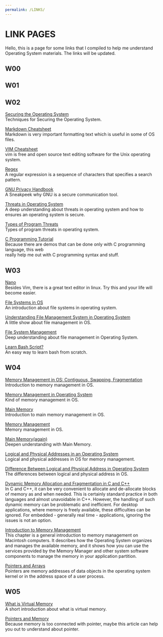 ```yaml
---
permalink: /LINKS/
---
```

# LINK PAGES

Hello, this is a page for some links that I compiled 
to help me understand Operating System materials. The 
links will be updated.
## W00

## W01

## W02
[Securing the Operating System](https://www.ibm.com/docs/da/cognos-analytics/10.2.2?topic=SSEP7J_10.2.2/com.ibm.swg.ba.cognos.crn_arch.10.2.2.doc/c_securing_the_operating_system.html)\
Techniques for Securing the Operating System.

[Markdown Cheatsheet](https://markdown-here.com/)\
Markdown is very important formatting text which is useful in some of OS files.

[VIM Cheatsheet](https://vim.rtorr.com/)\
vim is free and open source text editing software for the Unix operating system.

[Regex](https://cheatography.com/davechild/cheat-sheets/regular-expressions/)\
A regular expression is a sequence of characters that specifies a search pattern. 

[GNU Privacy Handbook](https://www.gnupg.org/gph/en/manual/c14.html)\
A Sneakpeek why GNU is a secure communication tool.

[Threats in Operating System](https://www.hysolate.com/learn/sandboxing/understanding-os-security-threats-and-security-controls/)\
A deep understanding about threats in operating system and how to ensures an operating system is secure.

[Types of Program Threats](https://www.i2tutorials.com/os-introduction/os-types-of-program-threats/)\
Types of program threats in operating system.

[C Programming Tutorial](https://www.learn-c.org/)\
Because there are demos that can be done only with C programming language, this web\
really help me out with C programming syntax and stuff.

## W03

[Nano](https://linuxize.com/post/how-to-use-nano-text-editor/)\
Besides Vim, there is a great text editor in linux. Try this and your life will\
become easier.

[File Systems in OS](https://www.guru99.com/file-systems-operating-system.html)\
An introduction about file systems in operating system.

[Understanding File Management System in Operating System](https://princeabhishek410.medium.com/understanding-file-management-system-in-operating-system-4c7fbfc306f2)\
A little show about file management in OS.

[File System Management](http://faculty.salina.k-state.edu/tim/ossg/File_sys/file_sys.html)\
Deep understanding about file management in Operating System.

[Learn Bash Script?](https://dev.to/ahmedmusallam/bash-from-scratch-learn-enough-bash-to-write-your-own-scripts-189f)\
An easy way to learn bash from scratch.

## W04

[Memory Management in OS: Contiguous, Swapping, Fragmentation](https://www.guru99.com/os-memory-management.html)\
Introduction to memory management in OS.

[Memory Management in Operating System](https://www.geeksforgeeks.org/memory-management-in-operating-system/)\
Kind of memory management in OS.

[Main Memory](http://www.compsci.hunter.cuny.edu/~sweiss/course_materials/csci340/slides/chapter09.pdf)\
Introduction to main memory management in OS.

[Memory Management](https://www2.latech.edu/~box/os/ch08.pdf)\
Memory management in OS.

[Main Memory(again)](https://www.cs.uic.edu/~jbell/CourseNotes/OperatingSystems/8_MainMemory.html)\
Deepen understanding with Main Memory.

[Logical and Physical Addresses in an Operating System](https://eng.libretexts.org/Courses/Delta_College/Operating_System%3A_The_Basics/07%3A_Memory/7.5%3A_Logical_vs_Physical_Address)\
Logical and physical addresses in OS for memory management.

[Difference Between Logical and Physical Address in Operating System](http://www.meerutcollege.org/mcm_admin/upload/1587052623.pdf)\
The differences between logical and physical address in OS.

[Dynamic Memory Allocation and Fragmentation in C and C++](https://www.design-reuse.com/articles/25090/dynamic-memory-allocation-fragmentation-c.html)\
In C and C++, it can be very convenient to allocate and de-allocate blocks of memory as and when needed. This is certainly standard practice in both languages and almost unavoidable in C++. However, the handling of such dynamic memory can be problematic and inefficient. For desktop applications, where memory is freely available, these difficulties can be ignored. For embedded - generally real time - applications, ignoring the issues is not an option.

[Introduction to Memory Management](https://developer.apple.com/library/archive/documentation/mac/pdf/Memory/Intro_to_Mem_Mgmt.pdf)\
This chapter is a general introduction to memory management on Macintosh computers.
It describes how the Operating System organizes and manages the available memory,
and it shows how you can use the services provided by the Memory Manager and other
system software components to manage the memory in your application partition.

[Pointers and Arrays](https://docs.oracle.com/cd/E19253-01/817-6223/chp-pointers/index.html)\
Pointers are memory addresses of data objects in the operating system kernel or in the address space of a user process.

## W05

[What is Virtual Memory](https://www.guru99.com/virtual-memory-in-operating-system.html)\
A short introduction about what is virtual memory. 

[Pointers and Memory](http://cslibrary.stanford.edu/102/PointersAndMemory.pdf)\
Because memory is too connected with pointer, maybe this article can help
you out to understand about pointer.




